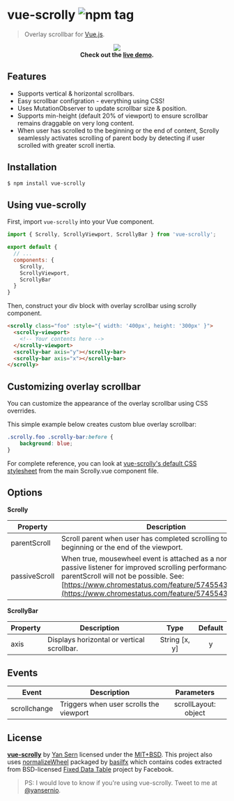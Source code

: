 # vue-scrolly ![npm tag](https://img.shields.io/npm/v/vue-scrolly.svg)
> Overlay scrollbar for [Vue.js](http://vuejs.org).

<p align="center">
<img src="https://raw.githubusercontent.com/yansern/vue-scrolly/master/demo/preview.gif" />
<br/>
<b>Check out the <a href="https://yansern.github.io/vue-scrolly/demo/index.html" target="_blank">live demo</a>.</b>
</p>

## Features
* Supports vertical & horizontal scrollbars.
* Easy scrollbar configration - everything using CSS!
* Uses MutationObserver to update scrollbar size & position.
* Supports min-height (default 20% of viewport) to ensure scrollbar remains draggable on very long content.
* When user has scrolled to the beginning or the end of content, Scrolly seamlessly activates scrolling of parent body by detecting if user scrolled with greater scroll inertia.

## Installation
```bash
$ npm install vue-scrolly
```

## Using vue-scrolly

First, import `vue-scrolly` into your Vue component.
```js
import { Scrolly, ScrollyViewport, ScrollyBar } from 'vue-scrolly';

export default {
  // ...
  components: {
    Scrolly,
    ScrollyViewport,
    ScrollyBar
  }
}
```

Then, construct your div block with overlay scrollbar using scrolly component.
```html
<scrolly class="foo" :style="{ width: '400px', height: '300px' }">
  <scrolly-viewport>
    <!-- Your contents here -->
  </scrolly-viewport>
  <scrolly-bar axis="y"></scrolly-bar>
  <scrolly-bar axis="x"></scrolly-bar>
</scrolly>
```

## Customizing overlay scrollbar
You can customize the appearance of the overlay scrollbar using CSS overrides.

This simple example below creates custom blue overlay scrollbar:
```css
.scrolly.foo .scrolly-bar:before {
    background: blue;
}
```

For complete reference, you can look at [vue-scrolly's default CSS stylesheet](https://github.com/yansern/vue-scrolly/blob/master/src/Scrolly.vue) from the main Scrolly.vue component file.


## Options

**Scrolly**

|    Property    |    Description   |   Type   |  Default |
| -----------------  | ---------------- | :--------: | :----------: |
| parentScroll    | Scroll parent when user has completed scrolling to the beginning or the end of the viewport. | Boolean | true |
| passiveScroll    | When true, mousewheel event is attached as a non-blocking passive listener for improved scrolling performance. Disabling parentScroll will not be possible. See: [https://www.chromestatus.com/feature/5745543795965952](https://www.chromestatus.com/feature/5745543795965952)| Boolean | false |


**ScrollyBar**

|    Property    |    Description   |   Type   |  Default |
| -----------------  | ---------------- | :--------: | :----------: |
| axis    | Displays horizontal or vertical scrollbar. |String [x, y] | y |


## Events

| Event | Description | Parameters |
| ----- | ----------- | :---------: |
| scrollchange | Triggers when user scrolls the viewport | scrollLayout: object |


## License
**[vue-scrolly](https://github.com/yansern/vue-scrolly)** by [Yan Sern](https://twitter.com/yansernio) licensed under the [MIT+BSD](LICENSE). This project also uses [normalizeWheel](https://www.npmjs.com/package/normalize-wheel) packaged by [basilfx](https://www.npmjs.com/~basilfx) which contains codes extracted from BSD-licensed [Fixed Data Table](https://github.com/facebook/fixed-data-table) project by Facebook.

> PS: I would love to know if you're using vue-scrolly. Tweet to me at [@yansernio](https://twitter.com/yansernio).
